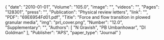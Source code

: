 {
    "date": "2010-01-01",
    "Volume": "105.0",
    "image": "",
    "videos": "",
    "Pages": "128301",
    "press": "",
    "Publication": "Physical review letters",
    "link": "",
    "PDF": "69E6954Fd01.pdf",
    "Title": "Force and flow transition in plowed granular media",
    "img": "prl_cover.png",
    "Number": "12.0",
    "Supplementary": "",
    "Authors": [
        "N Gravish",
        "PB Umbanhowar",
        "DI Goldman"
    ],
    "Publisher": "APS",
    "paper_type": "Journal"
}